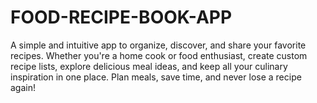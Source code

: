 # FOOD-RECIPE-BOOK-APP
A simple and intuitive app to organize, discover, and share your favorite recipes. Whether you're a home cook or food enthusiast, create custom recipe lists, explore delicious meal ideas, and keep all your culinary inspiration in one place. Plan meals, save time, and never lose a recipe again!
